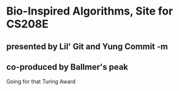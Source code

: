 # Bio-Inspired Algorithms, Site for CS208E
## presented by Lil' Git and Yung Commit -m
## co-produced by Ballmer's peak
Going for that Turing Award